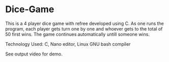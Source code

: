 # Dice-Game
This is a 4 player dice game with refree developed using C. 
As one runs the program, each player gets turn one by one and whoever gets to the total of 50 first wins. The game continues automatically untill someone wins. 

Technology Used: C, Nano editor, Linux GNU bash compiler

See output video for demo.
